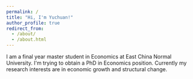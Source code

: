 ```yaml
---
permalink: /
title: "Hi, I'm Yuchuan!"
author_profile: true
redirect_from: 
  - /about/
  - /about.html
---
```


I am a final year master student in Economics at East China Normal University. I'm trying to obtain a PhD in Economics position. Currently my research interests are in economic growth and structural change.